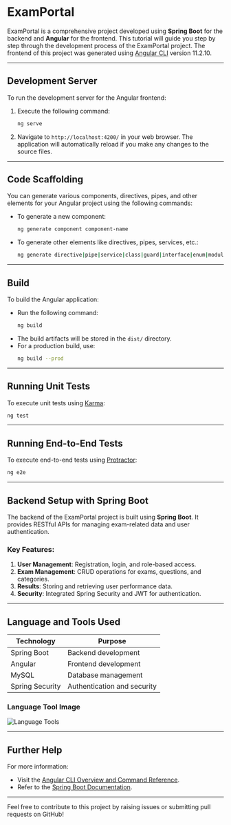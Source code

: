 # ExamPortal
ExamPortal is a comprehensive project developed using **Spring Boot** for the backend and **Angular** for the frontend. This tutorial will guide you step by step through the development process of the ExamPortal project. The frontend of this project was generated using [Angular CLI](https://github.com/angular/angular-cli) version 11.2.10.

---

## Development Server

To run the development server for the Angular frontend:

1. Execute the following command:
   ```bash
   ng serve
   ```
2. Navigate to `http://localhost:4200/` in your web browser. The application will automatically reload if you make any changes to the source files.

---

## Code Scaffolding

You can generate various components, directives, pipes, and other elements for your Angular project using the following commands:

- To generate a new component:
  ```bash
  ng generate component component-name
  ```
- To generate other elements like directives, pipes, services, etc.:
  ```bash
  ng generate directive|pipe|service|class|guard|interface|enum|module
  ```

---

## Build

To build the Angular application:

- Run the following command:
  ```bash
  ng build
  ```
- The build artifacts will be stored in the `dist/` directory.
- For a production build, use:
  ```bash
  ng build --prod
  ```

---

## Running Unit Tests

To execute unit tests using [Karma](https://karma-runner.github.io):

```bash
ng test
```

---

## Running End-to-End Tests

To execute end-to-end tests using [Protractor](http://www.protractortest.org/):

```bash
ng e2e
```

---

## Backend Setup with Spring Boot

The backend of the ExamPortal project is built using **Spring Boot**. It provides RESTful APIs for managing exam-related data and user authentication.

### Key Features:
1. **User Management**: Registration, login, and role-based access.
2. **Exam Management**: CRUD operations for exams, questions, and categories.
3. **Results**: Storing and retrieving user performance data.
4. **Security**: Integrated Spring Security and JWT for authentication.

---

## Language and Tools Used

| **Technology**  | **Purpose**                  |
|------------------|------------------------------|
| Spring Boot      | Backend development         |
| Angular          | Frontend development        |
| MySQL            | Database management         |
| Spring Security  | Authentication and security |

### Language Tool Image
![Language Tools](https://upload.wikimedia.org/wikipedia/commons/8/8e/Spring-Boot-Logo.svg)

---

## Further Help

For more information:
- Visit the [Angular CLI Overview and Command Reference](https://angular.io/cli).
- Refer to the [Spring Boot Documentation](https://spring.io/projects/spring-boot).

---

Feel free to contribute to this project by raising issues or submitting pull requests on GitHub!

